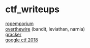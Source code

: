 # ctf_writeups
[ropemporium](https://ropemporium.com/index.html)  
[overthewire](https://overthewire.org/wargames/) (bandit, leviathan, narnia)  
[gracker](http://gracker.org/)  
[google ctf 2018](https://gctf-2018.appspot.com/#beginners/)
